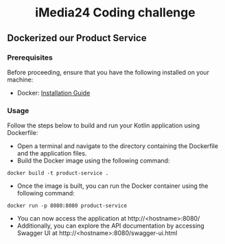 
<div align="center">

# iMedia24 Coding challenge

</div>



## Dockerized our Product Service
### Prerequisites

Before proceeding, ensure that you have the following installed on your machine:
* Docker: [Installation Guide](https://docs.docker.com/get-docker/)

### Usage
Follow the steps below to build and run your Kotlin application using Dockerfile:
- Open a terminal and navigate to the directory containing the Dockerfile and the application files.
- Build the Docker image using the following command:

```
docker build -t product-service .
```

- Once the image is built, you can run the Docker container using the following command:

```
docker run -p 8080:8080 product-service
```

- You can now access the application at http://\<hostname\>:8080/ 
- Additionally, you can explore the API documentation by accessing Swagger UI at http://\<hostname\>:8080/swagger-ui.html
